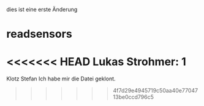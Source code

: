 dies ist eine erste Änderung
# readsensors
<<<<<<< HEAD
Lukas Strohmer:
1
=======
Klotz Stefan
Ich habe mir die Datei geklont.
>>>>>>> 4f7d29e4945719c50aa40e7704713be0ccd796c5
